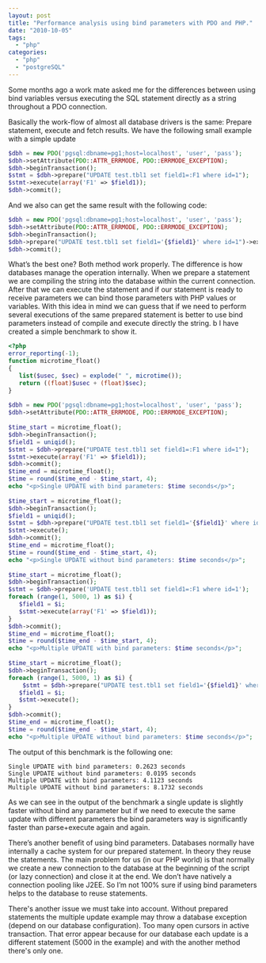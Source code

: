 ```yaml
---
layout: post
title: "Performance analysis using bind parameters with PDO and PHP."
date: "2010-10-05"
tags: 
  - "php"
categories: 
  - "php"
  - "postgreSQL"
---
```


Some months ago a work mate asked me for the differences between using bind variables versus executing the SQL statement directly as a string throughout a PDO connection.

Basically the work-flow of almost all database drivers is the same: Prepare statement, execute and fetch results. We have the following small example with a simple  update

```php
$dbh = new PDO('pgsql:dbname=pg1;host=localhost', 'user', 'pass');
$dbh->setAttribute(PDO::ATTR_ERRMODE, PDO::ERRMODE_EXCEPTION);
$dbh->beginTransaction();
$stmt = $dbh->prepare("UPDATE test.tbl1 set field1=:F1 where id=1");
$stmt->execute(array('F1' => $field1));
$dbh->commit();
```

And we also can get the same result with the following code:

```php
$dbh = new PDO('pgsql:dbname=pg1;host=localhost', 'user', 'pass');
$dbh->setAttribute(PDO::ATTR_ERRMODE, PDO::ERRMODE_EXCEPTION);
$dbh->beginTransaction();
$dbh->prepare("UPDATE test.tbl1 set field1='{$field1}' where id=1")->execute();
$dbh->commit();
```

What’s the best one? Both method work properly. The difference is how databases manage the operation internally. When we prepare a statement we are compiling the string into the database within the current connection. After that we can execute the statement and if our statement is ready to receive parameters we can bind those parameters with PHP values or variables. With this idea in mind we can guess that if we need to perform several executions of the same prepared statement is better to use bind parameters instead of compile and execute directly the string. b I have created a simple benchmark to show it.

```php
<?php
error_reporting(-1);
function microtime_float()
{
   list($usec, $sec) = explode(" ", microtime());
   return ((float)$usec + (float)$sec);
}
 
$dbh = new PDO('pgsql:dbname=pg1;host=localhost', 'user', 'pass');
$dbh->setAttribute(PDO::ATTR_ERRMODE, PDO::ERRMODE_EXCEPTION);
 
$time_start = microtime_float();
$dbh->beginTransaction();
$field1 = uniqid();
$stmt = $dbh->prepare("UPDATE test.tbl1 set field1=:F1 where id=1");
$stmt->execute(array('F1' => $field1));
$dbh->commit();
$time_end = microtime_float();
$time = round($time_end - $time_start, 4);
echo "<p>Single UPDATE with bind parameters: $time seconds</p>";
 
$time_start = microtime_float();
$dbh->beginTransaction();
$field1 = uniqid();
$stmt = $dbh->prepare("UPDATE test.tbl1 set field1='{$field1}' where id=1");
$stmt->execute();
$dbh->commit();
$time_end = microtime_float();
$time = round($time_end - $time_start, 4);
echo "<p>Single UPDATE without bind parameters: $time seconds</p>";
 
$time_start = microtime_float();
$dbh->beginTransaction();
$stmt = $dbh->prepare('UPDATE test.tbl1 set field1=:F1 where id=1');
foreach (range(1, 5000, 1) as $i) {
   $field1 = $i;
   $stmt->execute(array('F1' => $field1));
}
$dbh->commit();
$time_end = microtime_float();
$time = round($time_end - $time_start, 4);
echo "<p>Multiple UPDATE with bind parameters: $time seconds</p>";
 
$time_start = microtime_float();
$dbh->beginTransaction();
foreach (range(1, 5000, 1) as $i) {
    $stmt = $dbh->prepare("UPDATE test.tbl1 set field1='{$field1}' where id=1");
   $field1 = $i;
   $stmt->execute();
}
$dbh->commit();
$time_end = microtime_float();
$time = round($time_end - $time_start, 4);
echo "<p>Multiple UPDATE without bind parameters: $time seconds</p>";
```

The output of this benchmark is the following one:

```
Single UPDATE with bind parameters: 0.2623 seconds
Single UPDATE without bind parameters: 0.0195 seconds
Multiple UPDATE with bind parameters: 4.1123 seconds
Multiple UPDATE without bind parameters: 8.1732 seconds
```

As we can see in the output of the benchmark a single update is slightly faster without bind any parameter but if we need to execute the same update with different parameters the bind parameters way is significantly faster than parse+execute again and again.

There’s another benefit of using bind parameters. Databases normally have internally a cache system for our prepared statement. In theory they reuse the statements. The main problem for us (in our PHP world) is that normally we create a new connection to the database at the beginning of the script (or lazy connection) and close it at the end. We don’t have natively a connection pooling like J2EE. So I’m not 100% sure if using bind parameters helps to the database to reuse statements.

There's another issue we must take into account. Without prepared statements the multiple update example may throw a database exception (depend on our database configuration). Too many open cursors in active transaction. That error appear because for our database each update is a different statement (5000 in the example) and with the another method there's only one.

